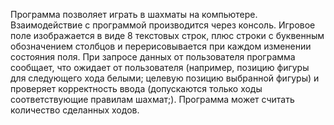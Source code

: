 Программа позволяет играть в шахматы на компьютере. Взаимодействие с программой производится через консоль. Игровое поле изображается в виде 8 текстовых строк, плюс строки с буквенным обозначением столбцов и перерисовывается при каждом изменении состояния поля. При запросе данных от пользователя программа сообщает, что ожидает от пользователя (например, позицию фигуры для следующего хода белыми; целевую позицию выбранной фигуры) и проверяет корректность ввода (допускаются только ходы соответствующие правилам шахмат;). Программа может считать количество сделанных ходов.
